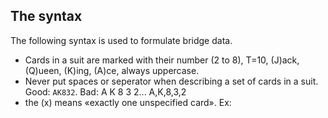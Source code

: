 ## The syntax

The following syntax is used to formulate bridge data.

- Cards in a suit are marked with their number (2 to 8), T=10, (J)ack, (Q)ueen, (K)ing, (A)ce, always uppercase.
- Never put spaces or seperator when describing a set of cards in a suit. Good: `AK832`. Bad: A K 8 3 2... A,K,8,3,2
- the (x) means «exactly one unspecified card». Ex: 